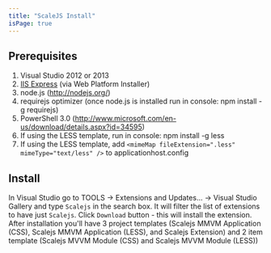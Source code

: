 ```yaml
---
title: "ScaleJS Install"
isPage: true
---
```

## Prerequisites
1. Visual Studio 2012 or 2013
2. [IIS Express](http://www.iis.net/learn/extensions/introduction-to-iis-express/iis-express-overview) (via Web Platform Installer)
3. node.js (http://nodejs.org/)
4. requirejs optimizer (once node.js is installed run in console: npm install -g requirejs)
5. PowerShell 3.0 (http://www.microsoft.com/en-us/download/details.aspx?id=34595)
6. If using the LESS template, run in console: npm install -g less
7. If using the LESS template, add `<mimeMap fileExtension=".less" mimeType="text/less" />` to applicationhost.config

## Install
In Visual Studio go to TOOLS -> Extensions and Updates... -> Visual Studio Gallery and type `Scalejs` in the search box. It will filter the list of extensions to have just `Scalejs`. Click `Download` button - this will install the extension.
After installation you'll have 3 project templates (Scalejs MMVM Application (CSS), Scalejs MMVM Application (LESS), and Scalejs Extension)  and 2 item template (Scalejs MVVM Module (CSS) and Scalejs MVVM Module (LESS))